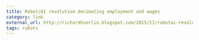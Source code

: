 ```yaml
---
title: Robot/AI revolution decimating employment and wages
category: link
external_url: http://richardhserlin.blogspot.com/2015/11/robotai-revolution-decimating.html
tags: robots
---
```

